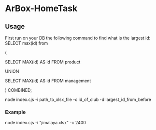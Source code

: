 # ArBox-HomeTask

## Usage
First run on your DB the following command to find what is the largest id:
SELECT max(id) from 

(
  
  SELECT MAX(id) AS id FROM product
 
 UNION 
  
  SELECT MAX(id) AS id FROM management

) COMBINED;

node index.cjs -i path_to_xlsx_file -c id_of_club -d largest_id_from_before

### Example
node index.cjs -i "jimalaya.xlsx" -c 2400
